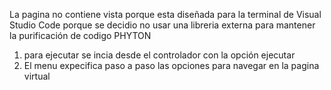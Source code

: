 La pagina no contiene vista porque esta diseñada para la terminal de Visual Studio Code porque se decidio no usar una libreria externa para mantener la purificación de codigo PHYTON
1) para ejecutar se incia desde el controlador con la opción ejecutar
2) El menu expecifica paso a paso las opciones para navegar en la pagina virtual  
